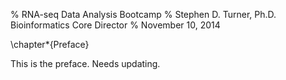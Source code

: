 % RNA-seq Data Analysis Bootcamp
% Stephen D. Turner, Ph.D.  
  Bioinformatics Core Director
% November 10, 2014

\chapter*{Preface}

This is the preface. Needs updating.
